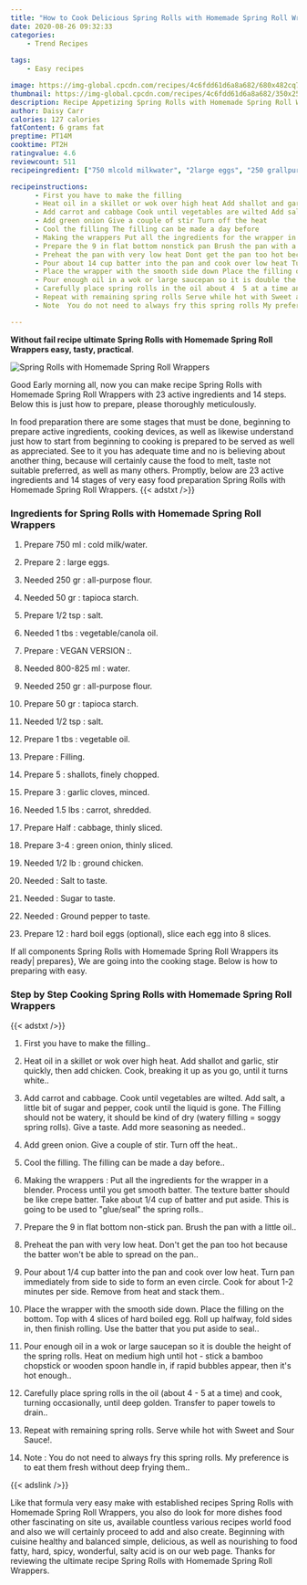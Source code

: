 ```yaml
---
title: "How to Cook Delicious Spring Rolls with Homemade Spring Roll Wrappers"
date: 2020-08-26 09:32:33
categories:
    - Trend Recipes
    
tags:
    - Easy recipes

image: https://img-global.cpcdn.com/recipes/4c6fdd61d6a8a682/680x482cq70/spring-rolls-with-homemade-spring-roll-wrappers-recipe-main-photo.jpg
thumbnail: https://img-global.cpcdn.com/recipes/4c6fdd61d6a8a682/350x250cq70/spring-rolls-with-homemade-spring-roll-wrappers-recipe-main-photo.jpg
description: Recipe Appetizing Spring Rolls with Homemade Spring Roll Wrappers with 23 ingredients and 14 stages of easy cooking.
author: Daisy Carr
calories: 127 calories
fatContent: 6 grams fat
preptime: PT14M
cooktime: PT2H
ratingvalue: 4.6
reviewcount: 511
recipeingredient: ["750 mlcold milkwater", "2large eggs", "250 grallpurpose flour", "50 grtapioca starch", "1/2 tspsalt", "1 tbsvegetablecanola oil", "VEGAN VERSION ", "800-825 mlwater", "250 grallpurpose flour", "50 grtapioca starch", "1/2 tspsalt", "1 tbsvegetable oil", "Filling", "5shallots finely chopped", "3garlic cloves minced", "1.5 lbscarrot shredded", "Halfcabbage thinly sliced", "3-4green onion thinly sliced", "1/2 lbground chicken", "Salt to taste", "Sugar to taste", "Ground pepper to taste", "12hard boil eggs optional slice each egg into 8 slices"]

recipeinstructions: 
      - First you have to make the filling 
      - Heat oil in a skillet or wok over high heat Add shallot and garlic stir quickly then add chicken Cook breaking it up as you go until it turns white 
      - Add carrot and cabbage Cook until vegetables are wilted Add salt a little bit of sugar and pepper cook until the liquid is gone The Filling should not be watery it should be kind of dry watery filling  soggy spring rolls Give a taste Add more seasoning as needed 
      - Add green onion Give a couple of stir Turn off the heat 
      - Cool the filling The filling can be made a day before 
      - Making the wrappers Put all the ingredients for the wrapper in a blender Process until you get smooth batter The texture batter should be like crepe batter Take about 14 cup of batter and put aside This is going to be used to glueseal the spring rolls 
      - Prepare the 9 in flat bottom nonstick pan Brush the pan with a little oil 
      - Preheat the pan with very low heat Dont get the pan too hot because the batter wont be able to spread on the pan 
      - Pour about 14 cup batter into the pan and cook over low heat Turn pan immediately from side to side to form an even circle Cook for about 12 minutes per side Remove from heat and stack them 
      - Place the wrapper with the smooth side down Place the filling on the bottom Top with 4 slices of hard boiled egg Roll up halfway fold sides in then finish rolling Use the batter that you put aside to seal 
      - Pour enough oil in a wok or large saucepan so it is double the height of the spring rolls Heat on medium high until hot  stick a bamboo chopstick or wooden spoon handle in if rapid bubbles appear then its hot enough 
      - Carefully place spring rolls in the oil about 4  5 at a time and cook turning occasionally until deep golden Transfer to paper towels to drain 
      - Repeat with remaining spring rolls Serve while hot with Sweet and Sour Sauce 
      - Note  You do not need to always fry this spring rolls My preference is to eat them fresh without deep frying them

---
```




**Without fail recipe ultimate Spring Rolls with Homemade Spring Roll Wrappers easy, tasty, practical**. 


![Spring Rolls with Homemade Spring Roll Wrappers](https://img-global.cpcdn.com/recipes/4c6fdd61d6a8a682/680x482cq70/spring-rolls-with-homemade-spring-roll-wrappers-recipe-main-photo.jpg "Spring Rolls with Homemade Spring Roll Wrappers")




Good Early morning all, now you can make recipe Spring Rolls with Homemade Spring Roll Wrappers with 23 active ingredients and 14 steps. Below this is just how to prepare, please thoroughly meticulously.

In food preparation there are some stages that must be done, beginning to prepare active ingredients, cooking devices, as well as likewise understand just how to start from beginning to cooking is prepared to be served as well as appreciated. See to it you has adequate time and no is believing about another thing, because will certainly cause the food to melt, taste not suitable preferred, as well as many others. Promptly, below are 23 active ingredients and 14 stages of very easy food preparation Spring Rolls with Homemade Spring Roll Wrappers.
{{< adstxt />}}

### Ingredients for Spring Rolls with Homemade Spring Roll Wrappers


1. Prepare 750 ml : cold milk/water.

1. Prepare 2 : large eggs.

1. Needed 250 gr : all-purpose flour.

1. Needed 50 gr : tapioca starch.

1. Prepare 1/2 tsp : salt.

1. Needed 1 tbs : vegetable/canola oil.

1. Prepare  : VEGAN VERSION :.

1. Needed 800-825 ml : water.

1. Needed 250 gr : all-purpose flour.

1. Prepare 50 gr : tapioca starch.

1. Needed 1/2 tsp : salt.

1. Prepare 1 tbs : vegetable oil.

1. Prepare  : Filling.

1. Prepare 5 : shallots, finely chopped.

1. Prepare 3 : garlic cloves, minced.

1. Needed 1.5 lbs : carrot, shredded.

1. Prepare Half : cabbage, thinly sliced.

1. Prepare 3-4 : green onion, thinly sliced.

1. Needed 1/2 lb : ground chicken.

1. Needed  : Salt to taste.

1. Needed  : Sugar to taste.

1. Needed  : Ground pepper to taste.

1. Prepare 12 : hard boil eggs (optional), slice each egg into 8 slices.



If all components Spring Rolls with Homemade Spring Roll Wrappers its ready| prepares}, We are going into the cooking stage. Below is how to preparing with easy.

### Step by Step Cooking Spring Rolls with Homemade Spring Roll Wrappers

{{< adstxt />}}


1. First you have to make the filling..



1. Heat oil in a skillet or wok over high heat. Add shallot and garlic, stir quickly, then add chicken. Cook, breaking it up as you go, until it turns white..



1. Add carrot and cabbage. Cook until vegetables are wilted. Add salt, a little bit of sugar and pepper, cook until the liquid is gone. The Filling should not be watery, it should be kind of dry (watery filling = soggy spring rolls). Give a taste. Add more seasoning as needed..



1. Add green onion. Give a couple of stir. Turn off the heat..



1. Cool the filling. The filling can be made a day before..



1. Making the wrappers :
Put all the ingredients for the wrapper in a blender. Process until you get smooth batter. The texture batter should be like crepe batter. Take about 1/4 cup of batter and put aside. This is going to be used to &#34;glue/seal&#34; the spring rolls..



1. Prepare the 9 in flat bottom non-stick pan. Brush the pan with a little oil..



1. Preheat the pan with very low heat. Don&#39;t get the pan too hot because the batter won&#39;t be able to spread on the pan..



1. Pour about 1/4 cup batter into the pan and cook over low heat. Turn pan immediately from side to side to form an even circle. Cook for about 1-2 minutes per side. Remove from heat and stack them..



1. Place the wrapper with the smooth side down. Place the filling on the bottom. Top with 4 slices of hard boiled egg. Roll up halfway, fold sides in, then finish rolling. Use the batter that you put aside to seal..



1. Pour enough oil in a wok or large saucepan so it is double the height of the spring rolls. Heat on medium high until hot - stick a bamboo chopstick or wooden spoon handle in, if rapid bubbles appear, then it&#39;s hot enough..



1. Carefully place spring rolls in the oil (about 4 - 5 at a time) and cook, turning occasionally, until deep golden. Transfer to paper towels to drain..



1. Repeat with remaining spring rolls. Serve while hot with Sweet and Sour Sauce!.



1. Note : 
You do not need to always fry this spring rolls. My preference is to eat them fresh without deep frying them..





{{< adslink />}}

Like that formula very easy make with established recipes Spring Rolls with Homemade Spring Roll Wrappers, you also do look for more dishes food other fascinating on site us, available countless various recipes world food and also we will certainly proceed to add and also create. Beginning with cuisine healthy and balanced simple, delicious, as well as nourishing to food fatty, hard, spicy, wonderful, salty acid is on our web page. Thanks for reviewing the ultimate recipe Spring Rolls with Homemade Spring Roll Wrappers.
